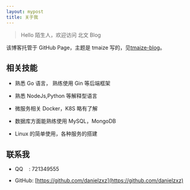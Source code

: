 ```yaml
---
layout: mypost
title: 关于我
---
```


> Hello 陌生人，欢迎访问 北文 Blog

该博客托管于 GitHub Page，主题是 tmaize 写的，见[tmaize-blog](https://github.com/TMaize/tmaize-blog)。

## 相关技能

- 熟悉 Go 语言， 熟练使用 Gin 等后端框架

- 熟悉 NodeJs,Python 等解释型语言

- 微服务相关 Docker，K8S 略有了解

- 数据库方面能熟练使用 MySQL，MongoDB

- Linux 的简单使用，各种服务的搭建


## 联系我

- QQ&nbsp;&nbsp;&nbsp;&nbsp;: 721349555

- GitHub: [https://github.com/danielzxz](https://github.com/danielzxz)
